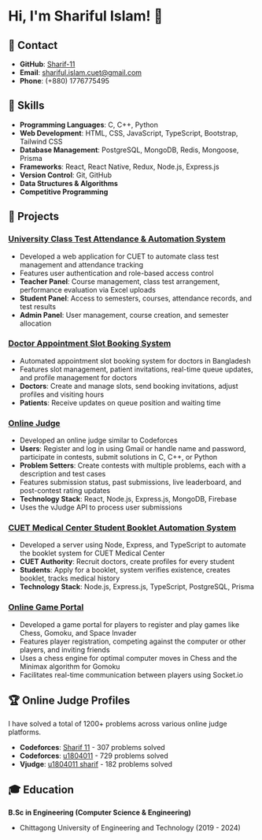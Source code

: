 # Hi, I'm Shariful Islam! 👋

## 📧 Contact
- **GitHub**: [Sharif-11](https://github.com/Sharif-11)
- **Email**: shariful.islam.cuet@gmail.com
- **Phone**: (+880) 1776775495

## 💼 Skills
- **Programming Languages**: C, C++, Python
- **Web Development**: HTML, CSS, JavaScript, TypeScript, Bootstrap, Tailwind CSS
- **Database Management**: PostgreSQL, MongoDB, Redis, Mongoose, Prisma
- **Frameworks**: React, React Native, Redux, Node.js, Express.js
- **Version Control**: Git, GitHub
- **Data Structures & Algorithms**
- **Competitive Programming**

## 🚀 Projects

### [University Class Test Attendance & Automation System](https://github.com/Sharif-11/university-class-test-attendance-automation-system)
- Developed a web application for CUET to automate class test management and attendance tracking
- Features user authentication and role-based access control
- **Teacher Panel**: Course management, class test arrangement, performance evaluation via Excel uploads
- **Student Panel**: Access to semesters, courses, attendance records, and test results
- **Admin Panel**: User management, course creation, and semester allocation

### [Doctor Appointment Slot Booking System](https://github.com/Sharif-11/doctor-appointment-slot-booking-system)
- Automated appointment slot booking system for doctors in Bangladesh
- Features slot management, patient invitations, real-time queue updates, and profile management for doctors
- **Doctors**: Create and manage slots, send booking invitations, adjust profiles and visiting hours
- **Patients**: Receive updates on queue position and waiting time

### [Online Judge](https://github.com/Sharif-11/online-judge)
- Developed an online judge similar to Codeforces
- **Users**: Register and log in using Gmail or handle name and password, participate in contests, submit solutions in C, C++, or Python
- **Problem Setters**: Create contests with multiple problems, each with a description and test cases
- Features submission status, past submissions, live leaderboard, and post-contest rating updates
- **Technology Stack**: React, Node.js, Express.js, MongoDB, Firebase
- Uses the vJudge API to process user submissions

### [CUET Medical Center Student Booklet Automation System](https://github.com/Sharif-11/cuet-medical-center-student-booklet-automation-system)
- Developed a server using Node, Express, and TypeScript to automate the booklet system for CUET Medical Center
- **CUET Authority**: Recruit doctors, create profiles for every student
- **Students**: Apply for a booklet, system verifies existence, creates booklet, tracks medical history
- **Technology Stack**: Node.js, Express.js, TypeScript, PostgreSQL, Prisma

### [Online Game Portal](https://github.com/Sharif-11/online-game-portal)
- Developed a game portal for players to register and play games like Chess, Gomoku, and Space Invader
- Features player registration, competing against the computer or other players, and inviting friends
- Uses a chess engine for optimal computer moves in Chess and the Minimax algorithm for Gomoku
- Facilitates real-time communication between players using Socket.io

## 🏆 Online Judge Profiles
I have solved a total of 1200+ problems across various online judge platforms.
- **Codeforces**: [Sharif 11](https://codeforces.com/profile/Sharif_11) - 307 problems solved
- **Codeforces**: [u1804011](https://codeforces.com/profile/u1804011) - 729 problems solved
- **Vjudge**: [u1804011 sharif](https://vjudge.net/user/u1804011) - 182 problems solved

## 🎓 Education
**B.Sc in Engineering (Computer Science & Engineering)**
- Chittagong University of Engineering and Technology (2019 - 2024)
